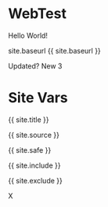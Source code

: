 # WebTest
Hello World!

site.baseurl
{{ site.baseurl }}

Updated?
New 3



# Site Vars

{{ site.title }}

{{ site.source }}

{{ site.safe }}

{{ site.include }}

{{ site.exclude }}


X
